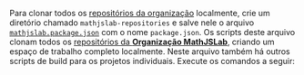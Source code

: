 Para clonar todos os
[repositórios da organização](https://github.com/orgs/MathJSLab/repositories)
localmente, crie um diretório chamado `mathjslab-repositories` e salve nele o
arquivo
[`mathjslab.package.json`](https://github.com/MathJSLab/.github/blob/main/mathjslab.package.json)
com o nome `package.json`. Os scripts deste arquivo clonam todos os
[repositórios da **Organização MathJSLab**](https://github.com/orgs/MathJSLab/repositories),
criando um espaço de trabalho completo localmente. Neste arquivo também há
outros scripts de build para os projetos individuais. Execute os comandos a
seguir:

